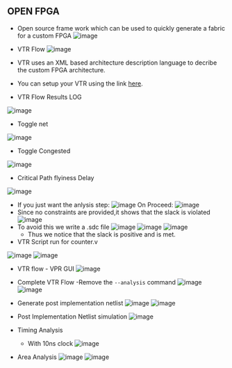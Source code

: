 ## OPEN FPGA
- Open source frame work which can be used to quickly generate a fabric for a custom FPGA
![image](https://user-images.githubusercontent.com/92938137/171328740-2491d009-ba88-4a36-bf2c-4246ab4d902f.png)

- VTR Flow
![image](https://user-images.githubusercontent.com/92938137/171329510-235209bf-9c70-4aa6-af38-5e2ba25a705d.png)
- VTR uses an XML based architecture description language to decribe the custom FPGA architecture.

- You can setup your VTR using the link [here](https://docs.verilogtorouting.org/en/latest/quickstart/).
- VTR Flow Results LOG

![image](https://user-images.githubusercontent.com/92938137/171354541-aff7ad06-f54d-4387-9d43-3ca1aeceeb82.png)
- Toggle net

![image](https://user-images.githubusercontent.com/92938137/171363402-7a72a17d-a9bc-4718-9e8c-b62b45e405f4.png)
- Toggle Congested

![image](https://user-images.githubusercontent.com/92938137/171363834-619a2f99-8123-4779-8d23-2d6e8d9b76ff.png)
- Critical Path flyiness Delay

![image](https://user-images.githubusercontent.com/92938137/171364008-5b97a996-12a9-4e3e-8632-a10e4ea013b9.png)

- If you just want the anlysis step:
![image](https://user-images.githubusercontent.com/92938137/171354947-57ce68bf-d2ed-4309-b59d-e27638c17fd1.png)
On Proceed:
![image](https://user-images.githubusercontent.com/92938137/171355392-bf69e97c-61f4-4236-a6d0-4cd41f81f690.png)
- Since no constraints are provided,it shows that the slack is violated
![image](https://user-images.githubusercontent.com/92938137/171357509-83a27e1d-999a-45d0-82e7-5d4dd5822018.png)
- To avoid this we write a .sdc file
![image](https://user-images.githubusercontent.com/92938137/171367534-adaf71a6-3f79-4f69-9518-dfea1ee2960a.png)
![image](https://user-images.githubusercontent.com/92938137/171371274-c5d69573-72b5-4c71-9282-cdd1975b344e.png)
![image](https://user-images.githubusercontent.com/92938137/171371046-3fbd8627-a09e-4a90-b806-d94329449ccf.png)
   - Thus we notice that the slack is positive and is met.
- VTR Script run for counter.v

![image](https://user-images.githubusercontent.com/92938137/171374960-11846eff-df5d-4059-9b17-3acaac0ccfab.png)
![image](https://user-images.githubusercontent.com/92938137/171375206-3f442f17-e1cd-456e-bdb9-cd8599a69ddb.png)

- VTR flow - VPR GUI
![image](https://user-images.githubusercontent.com/92938137/171376123-25e2e205-65ac-4ac3-9c7e-79941b3816ca.png)

- Complete VTR Flow
   -Remove the `--analysis` command
![image](https://user-images.githubusercontent.com/92938137/171377015-b9861c1b-8689-4259-8197-e0f1f580620b.png)
![image](https://user-images.githubusercontent.com/92938137/171377220-7e413141-0ac8-4069-8f3f-d5a7d273aabd.png)

- Generate post implementation netlist
![image](https://user-images.githubusercontent.com/92938137/171377991-69c4a34d-73cf-4b12-9677-1703ff1001f0.png)
![image](https://user-images.githubusercontent.com/92938137/171378153-dfca9e85-5b81-43e8-82da-b544e513ca16.png)

- Post Implementation Netlist simulation
![image](https://user-images.githubusercontent.com/92938137/171592104-e6b93814-4119-41ac-a1df-1d75bfb08bc7.png)

- Timing Analysis
  - With 10ns clock 
![image](https://user-images.githubusercontent.com/92938137/171391274-e0b02553-5f23-4d6c-938c-67873968004f.png)

- Area Analysis
![image](https://user-images.githubusercontent.com/92938137/171391945-34fadcd2-ae3d-4c07-9edc-3653b6320ca9.png)
![image](https://user-images.githubusercontent.com/92938137/171594972-ad0a9ed5-c6ac-4dd3-b8a2-546d624cfbd2.png)






